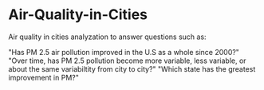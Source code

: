 # Air-Quality-in-Cities

Air quality in cities analyzation to answer questions such as:

"Has PM 2.5 air pollution improved in the U.S as a whole since 2000?"
"Over time, has PM 2.5 pollution become more variable, less variable, or about the same variabiltity from city to city?"
"Which state has the greatest improvement in PM?"
